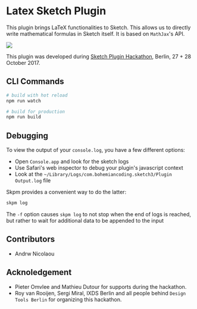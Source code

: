 # Latex Sketch Plugin

This plugin brings LaTeX functionalities to Sketch. This allows us to directly write mathematical formulas in Sketch itself.
It is based on `MathJax`'s API.

![](https://i.imgur.com/vcZTrys.png)

This plugin was developed  during [Sketch Plugin Hackathon](https://designtoolsberlin.com/), Berlin, 27 + 28 October 2017.

## CLI Commands

``` bash
# build with hot reload
npm run watch

# build for production
npm run build
```


## Debugging

To view the output of your `console.log`, you have a few different options:
* Open `Console.app` and look for the sketch logs
* Use Safari's web inspector to debug your plugin's javascript context
* Look at the `~/Library/Logs/com.bohemiancoding.sketch3/Plugin Output.log` file

Skpm provides a convenient way to do the latter:

```bash
skpm log
```

The `-f` option causes `skpm log` to not stop when the end of logs is reached, but rather to wait for additional data to be appended to the input


## Contributors
- Andrw Nicolaou


## Acknoledgement
- Pieter Omvlee and Mathieu Dutour for supports during the hackathon.
- Roy van Rooijen, Sergi Miral, IXDS Berlin and all people behind `Design Tools Berlin` for organizing this hackathon.

